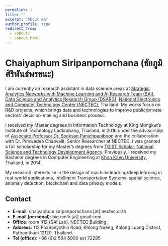 ```yaml
---
permalink: /
title: ""
excerpt: "About me"
author_profile: true
redirect_from: 
  - /about/
  - /about.html
---
```


# Chaiyaphum Siripanpornchana (ชัยภูมิ ศิริพันธ์พรชนะ)

I am currently an research assistant in data science areas at [Strategic Analytics Networks with Machine Learning and AI Research Team (SAI)](https://www.nectec.or.th/research/research-unit/dsarg-sai.html), [Data Science and Analytics Research Group (DSARG)](https://www.nectec.or.th/research/research-unit/dsarg.html), [National Electronics and Computer Technology Center (NECTEC)](https://www.nectec.or.th/en/), Thailand. My works focus on R&D projects, which brings data and technologies to improve public/private sectors' decision-making and business process.

I received my Master degrees in Information Technology at King Mongkut’s Institute of Technology Ladkrabang, Thailand, in 2016 under the advisorship of [Associate Professor Dr. Sooksan Panichpapiboon](http://www.it.kmitl.ac.th/~sooksan/) and the collaboration with Dr. Pimwadee Chaovalit, Senior Researcher at NECTEC. I was granted a full scholarship for my Master’s degrees from [TGIST Scholar](https://www.nstda.or.th/tgist/), [National Science and Technology Development Agency](https://www.nstda.or.th/en/index.php). Previously, I received my Bachelor degrees in Computer Engineering at [Khon Kaen University](https://www.kku.ac.th/), Thailand, in 2014.

My research interests lie in the design of machine learning/deep learning in real-world applications, Intelligent Transportation Systems, spatial science, anomaly detection, blockchain and data privacy models.

## Contact
- **E-mail**: chaiyaphum.siripanpornchana [at] nectec.or.th
- **E-mail (personal)**: big.qmlh [at] gmail.com
- **Office**: room 412 (SAI Lab), NECTEC Building. 
- **Address**: 112 Phahonyothin Road, Khlong Nueng, Khlong Luang District, Pathumthani 12120, Thailand.
- **Tel (office)**: +66 (0)2 564 6900 ext 72295


